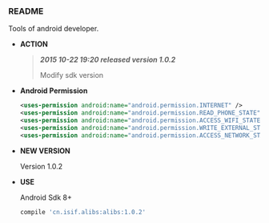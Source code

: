 ### README

Tools of android developer.

- **ACTION**
  
  > ***2015 10-22 19:20 released version 1.0.2***
  > 
  > Modify sdk version


- **Android Permission**
  
  ``` xml
  <uses-permission android:name="android.permission.INTERNET" />
  <uses-permission android:name="android.permission.READ_PHONE_STATE" />
  <uses-permission android:name="android.permission.ACCESS_WIFI_STATE" />
  <uses-permission android:name="android.permission.WRITE_EXTERNAL_STORAGE" />
  <uses-permission android:name="android.permission.ACCESS_NETWORK_STATE" />
  ```
  
- **NEW VERSION**
  
  Version 1.0.2
  
- **USE**

  Android Sdk 8+
  
  ``` groovy
  compile 'cn.isif.alibs:alibs:1.0.2'
  ```
  
  